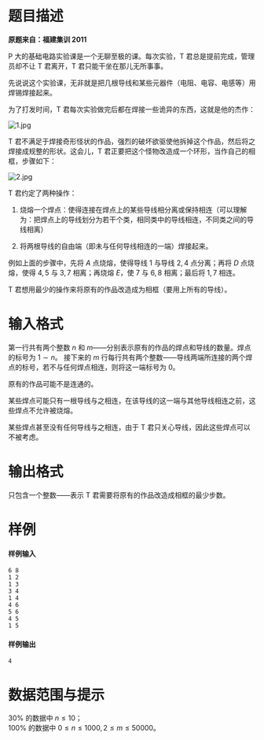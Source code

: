 
# 题目描述

**原题来自：福建集训 2011**

 P 大的基础电路实验课是一个无聊至极的课。每次实验，T 君总是提前完成，管理员却不让 T 君离开，T 君只能干坐在那儿无所事事。

先说说这个实验课，无非就是把几根导线和某些元器件（电阻、电容、电感等）用焊锡焊接起来。

为了打发时间，T 君每次实验做完后都在焊接一些诡异的东西，这就是他的杰作：

![1.jpg](source/loj/10111/img/aHR0cHM6Ly9pLmxvbGkubmV0LzIwMTgvMDcvMjYvNWI1OTUwZDg4OTczZi5qcGc=.jpg)

T 君不满足于焊接奇形怪状的作品，强烈的破坏欲驱使他拆掉这个作品，然后将之焊接成规整的形状。这会儿，T 君正要把这个怪物改造成一个环形，当作自己的相框，步骤如下：

![2.jpg](source/loj/10111/img/aHR0cHM6Ly9pLmxvbGkubmV0LzIwMTgvMDcvMjYvNWI1OTUwZDg5OTllNi5qcGc=.jpg)

T 君约定了两种操作：

1. 烧熔一个焊点：使得连接在焊点上的某些导线相分离或保持相连（可以理解为：把焊点上的导线划分为若干个类，相同类中的导线相连，不同类之间的导线相离）

2. 将两根导线的自由端（即未与任何导线相连的一端）焊接起来。

例如上面的步骤中，先将 $A$ 点烧熔，使得导线 $1$ 与导线 $2,4$ 点分离；再将 $D$ 点烧熔，使得 $4,5$ 与 $3,7$ 相离；再烧熔 $E$，使 $7$ 与 $6,8$ 相离；最后将 $1,7$ 相连。

T 君想用最少的操作来将原有的作品改造成为相框（要用上所有的导线）。

# 输入格式

第一行共有两个整数 $n$ 和 $m$——分别表示原有的作品的焊点和导线的数量。焊点的标号为 $1 \sim n$。 接下来的 $m$ 行每行共有两个整数——导线两端所连接的两个焊点的标号，若不与任何焊点相连，则将这一端标号为 $0$。

原有的作品可能不是连通的。

某些焊点可能只有一根导线与之相连，在该导线的这一端与其他导线相连之前，这些焊点不允许被烧熔。

某些焊点甚至没有任何导线与之相连，由于 T 君只关心导线，因此这些焊点可以不被考虑。

# 输出格式

只包含一个整数——表示 T 君需要将原有的作品改造成相框的最少步数。

# 样例

#### 样例输入
```plain
6 8
1 2
1 3
3 4
1 4
4 6
5 6
4 5
1 5
```

#### 样例输出
```plain
4
```



# 数据范围与提示

$30\%$ 的数据中 $n \le 10$；  
$100\%$ 的数据中 $0 \le n \le 1000,2 \le m \le 50000$。





